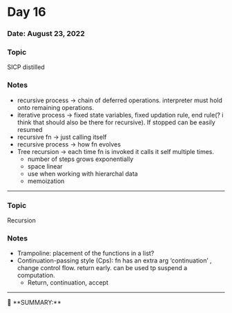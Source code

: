 # Day 16

### Date: August 23, 2022

### Topic

SICP distilled

### Notes

- recursive process → chain of deferred operations. interpreter must hold onto remaining operations.
- iterative process → fixed state variables, fixed updation rule, end rule(? i think that should also be there for recursive). If stopped can be easily resumed
- recursive fn → just calling itself
- recursive process → how fn evolves
- Tree recursion → each time fn is invoked it calls it self multiple times.
    - number of steps grows exponentially
    - space linear
    - use when working with hierarchal data
    - memoization

---

### Topic

Recursion

### Notes

- Trampoline: placement of the functions in a list?
- Continuation-passing style (Cps): fn has an extra arg ‘continuation’ , change control flow. return early. can be used tp suspend a computation.
    - Return, continuation, accept

---

<aside>
📌 **SUMMARY:**

</aside>